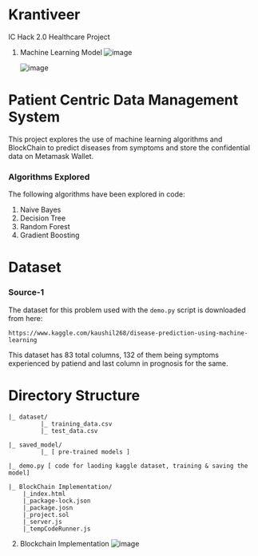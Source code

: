 # Krantiveer
IC Hack 2.0 Healthcare Project

1. Machine Learning Model
   ![image](https://github.com/SarthakIC/Krantiveer/assets/147310031/f58faf23-8477-4658-b24b-d38d98791289)

   ![image](https://github.com/SarthakIC/Krantiveer/assets/147310031/4fbd3e2f-cb1a-4a3d-92cd-aa3daf7de66c)

# Patient Centric Data Management System

This project explores the use of machine learning algorithms and BlockChain to predict diseases from symptoms and store the confidential data on Metamask Wallet. 

### Algorithms Explored

The following algorithms have been explored in code:

1. Naive Bayes
2. Decision Tree
3. Random Forest
4. Gradient Boosting

# Dataset

### Source-1

The dataset for this problem used with the `demo.py` script is downloaded from here:

```
https://www.kaggle.com/kaushil268/disease-prediction-using-machine-learning
```

This dataset has 83 total columns, 132 of them being symptoms experienced by patiend and last column in prognosis for the same.

# Directory Structure

```
|_ dataset/
         |_ training_data.csv
         |_ test_data.csv

|_ saved_model/
         |_ [ pre-trained models ]

|_ demo.py [ code for laoding kaggle dataset, training & saving the model]

|_ BlockChain Implementation/
    |_index.html
    |_package-lock.json
    |_package.josn
    |_project.sol
    |_server.js
    |_tempCodeRunner.js
```

2. Blockchain Implementation
![image](https://github.com/TarunSaroch/Krantiveer/assets/123083325/9694db09-e546-4e2e-8d80-250bb548f69d)
